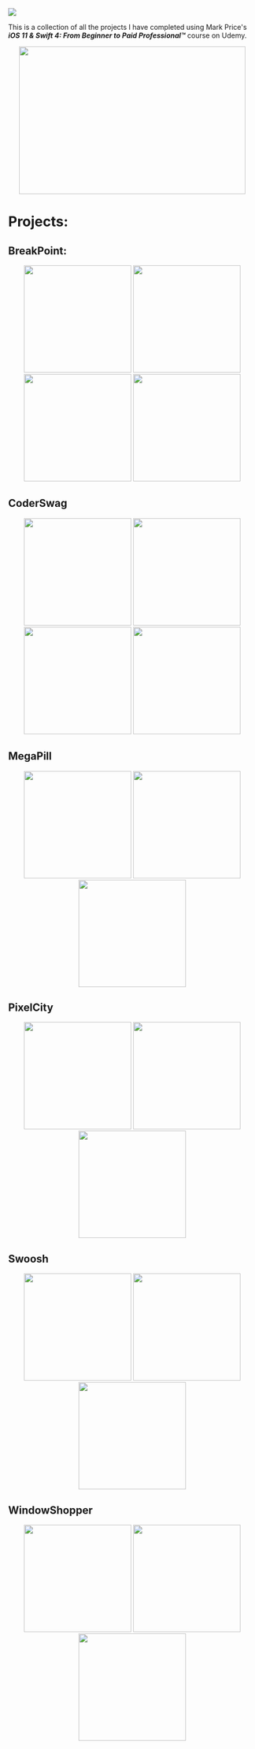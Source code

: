 <!DOCTYPE html>
<html>
   <head>
      
      
      
  
   </head>
   <body>
      <img src="_ProjectImages/devslopesLogo.png">
      <p>      This is a collection of all the projects I have completed using Mark Price's <strong><em>iOS 11 & Swift 4: From Beginner to Paid Professional™</em></strong> course on Udemy.<br></p>
      <p align="center">
         <img src="_ProjectImages/courseIcon.png" width="460" height="300">
      </p>
      <h1>Projects:</h1>
         <h2>BreakPoint:</h1>
         <p align="center">
         <img src="_ProjectImages/breakpoint1.png" width="218">
         <img src="_ProjectImages/breakpoint3.png" width="218">
         <img src="_ProjectImages/breakpoint5.png" width="218">
         <img src="_ProjectImages/breakpoint6.png" width="218">
         </p>
         <h2>CoderSwag</h2>
         <p align="center">
         <img src="_ProjectImages/coderswag1.png" width="218">
         <img src="_ProjectImages/coderswag2.png" width="218">
         <img src="_ProjectImages/coderswag3.png" width="218">
         <img src="_ProjectImages/coderswag4.png" width="218">
         </p>
         <h2>MegaPill</h2>
         <p align="center">
         <img src="_ProjectImages/megapill1.png" width="218">
         <img src="_ProjectImages/megapill2.png" width="218">
         <img src="_ProjectImages/megapill3.png" width="218">
         </p>
         <h2>PixelCity</h2>
         <p align="center">
          <img src="_ProjectImages/pixelcity1.png" width="218">
          <img src="_ProjectImages/pixelcity2.png" width="218">
          <img src="_ProjectImages/pixelcity3.png" width="218">
         </p>
         <h2>Swoosh</h2>
         <p align="center">
         <img src="_ProjectImages/swoosh1.png" width="218">
         <img src="_ProjectImages/swoosh2.png" width="218">
         <img src="_ProjectImages/swoosh3.png" width="218">
         </p>
         <h2>WindowShopper</h2>
         <p align="center">
         <img src="_ProjectImages/windowshopper1.png" width="218">
         <img src="_ProjectImages/windowshopper2.png" width="218">
         <img src="_ProjectImages/windowshopper3.png" width="218">
         </p>
   </body>
</html>
